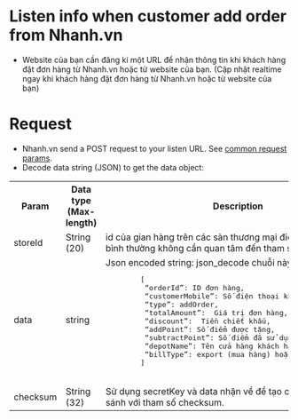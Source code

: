 # Listen info when customer add order from Nhanh.vn 
- Website của bạn cần đăng kí một URL để nhận thông tin khi khách hàng đặt đơn hàng từ Nhanh.vn hoặc từ website của bạn. (Cập nhật realtime ngay khi khách hàng đặt đơn hàng từ Nhanh.vn hoặc từ website của bạn)

# Request

- Nhanh.vn send a POST request to your listen URL. See [common request params](/api.md#request).
- Decode data string (JSON) to get the data object:


<table>
  <tr>
     <th>Param</th>
     <th>Data type (Max-length)</th>
     <th>Description</th>
  </tr>
  <tr>
     <td>storeId</td>
     <td>String (20)</td>
     <td>id của gian hàng trên các sàn thương mại điện tử (các website bình thường không cần quan tâm đến tham số này).</td>
  </tr>
   <tr>
     <td>data</td>
     <td>string</td>
     <td>
     Json encoded string: json_decode chuỗi này được một mảng:
        <pre lang="xml">
        [
         “orderId”: ID đơn hàng,
         “customerMobile”: Số điện thoại khách hàng,
         “type”: addOrder,
         “totalAmount”:  Giá trị đơn hàng,
         “discount”:  Tiền chiết khấu,
         “addPoint”: Số điểm được tặng,
         “subtractPoint”: Số điểm đã sử dụng cho đơn hàng,
         “depotName”: Tên cửa hàng khách hàng mua,
         “billType”: export (mua hàng) hoặc import (trả hàng)
        ]
        </pre>
     </td>
  </tr>
   <tr>
     <td>checksum</td>
     <td>String (32)</td>
     <td>Sử dụng secretKey và data nhận về để tạo checksum và so sánh với tham số checksum.</td>
  </tr>
</table>
